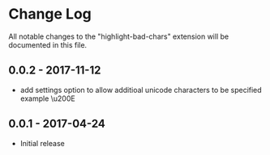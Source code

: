 # Change Log
All notable changes to the "highlight-bad-chars" extension will be documented in this file.

## 0.0.2 - 2017-11-12
- add settings option to allow additioal unicode characters to be specified example \u200E

## 0.0.1 - 2017-04-24
- Initial release
